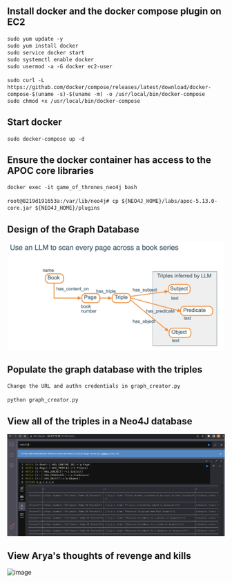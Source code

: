 ## Install docker and the docker compose plugin on EC2
```
sudo yum update -y
sudo yum install docker
sudo service docker start
sudo systemctl enable docker
sudo usermod -a -G docker ec2-user

sudo curl -L https://github.com/docker/compose/releases/latest/download/docker-compose-$(uname -s)-$(uname -m) -o /usr/local/bin/docker-compose
sudo chmod +x /usr/local/bin/docker-compose
```
## Start docker
```
sudo docker-compose up -d
```

## Ensure the docker container has access to the APOC core libraries 
```
docker exec -it game_of_thrones_neo4j bash 

root@8219d191653a:/var/lib/neo4j# cp ${NEO4J_HOME}/labs/apoc-5.13.0-core.jar ${NEO4J_HOME}/plugins
```
## Design of the Graph Database
![image](./images/example-graph-model.png)

## Populate the graph database with the triples
```
Change the URL and authn credentials in graph_creator.py

python graph_creator.py
```
## View all of the triples in a Neo4J database
![image](./images/example-cypher-for-all.png)

## View Arya's thoughts of revenge and kills
![image](./images/example-arya-kills)

